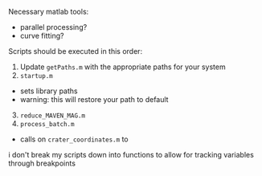 Necessary matlab tools:
- parallel processing?
- curve fitting?

Scripts should be executed in this order:

1. Update `getPaths.m` with the appropriate paths for your system
2. `startup.m`
* sets library paths
* warning: this will restore your path to default
3. `reduce_MAVEN_MAG.m`
4. `process_batch.m`
* calls on `crater_coordinates.m` to

i don't break my scripts down into functions to allow for tracking variables through breakpoints